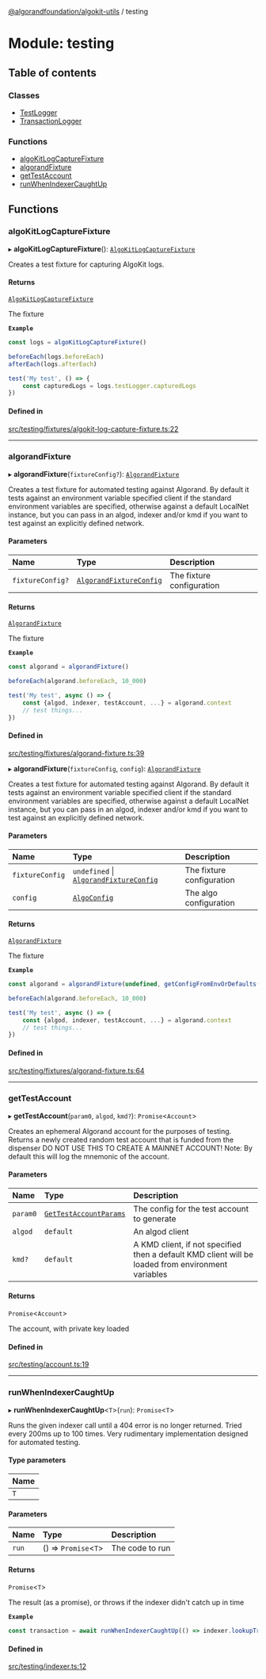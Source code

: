 [@algorandfoundation/algokit-utils](../README.md) / testing

# Module: testing

## Table of contents

### Classes

- [TestLogger](../classes/testing.TestLogger.md)
- [TransactionLogger](../classes/testing.TransactionLogger.md)

### Functions

- [algoKitLogCaptureFixture](testing.md#algokitlogcapturefixture)
- [algorandFixture](testing.md#algorandfixture)
- [getTestAccount](testing.md#gettestaccount)
- [runWhenIndexerCaughtUp](testing.md#runwhenindexercaughtup)

## Functions

### algoKitLogCaptureFixture

▸ **algoKitLogCaptureFixture**(): [`AlgoKitLogCaptureFixture`](../interfaces/types_testing.AlgoKitLogCaptureFixture.md)

Creates a test fixture for capturing AlgoKit logs.

#### Returns

[`AlgoKitLogCaptureFixture`](../interfaces/types_testing.AlgoKitLogCaptureFixture.md)

The fixture

**`Example`**

```typescript
const logs = algoKitLogCaptureFixture()

beforeEach(logs.beforeEach)
afterEach(logs.afterEach)

test('My test', () => {
    const capturedLogs = logs.testLogger.capturedLogs
})
```

#### Defined in

[src/testing/fixtures/algokit-log-capture-fixture.ts:22](https://github.com/algorandfoundation/algokit-utils-ts/blob/main/src/testing/fixtures/algokit-log-capture-fixture.ts#L22)

___

### algorandFixture

▸ **algorandFixture**(`fixtureConfig?`): [`AlgorandFixture`](../interfaces/types_testing.AlgorandFixture.md)

Creates a test fixture for automated testing against Algorand.
By default it tests against an environment variable specified client
 if the standard environment variables are specified, otherwise against
 a default LocalNet instance, but you can pass in an algod, indexer
 and/or kmd if you want to test against an explicitly defined network.

#### Parameters

| Name | Type | Description |
| :------ | :------ | :------ |
| `fixtureConfig?` | [`AlgorandFixtureConfig`](../interfaces/types_testing.AlgorandFixtureConfig.md) | The fixture configuration |

#### Returns

[`AlgorandFixture`](../interfaces/types_testing.AlgorandFixture.md)

The fixture

**`Example`**

```typescript
const algorand = algorandFixture()

beforeEach(algorand.beforeEach, 10_000)

test('My test', async () => {
    const {algod, indexer, testAccount, ...} = algorand.context
    // test things...
})
```

#### Defined in

[src/testing/fixtures/algorand-fixture.ts:39](https://github.com/algorandfoundation/algokit-utils-ts/blob/main/src/testing/fixtures/algorand-fixture.ts#L39)

▸ **algorandFixture**(`fixtureConfig`, `config`): [`AlgorandFixture`](../interfaces/types_testing.AlgorandFixture.md)

Creates a test fixture for automated testing against Algorand.
By default it tests against an environment variable specified client
 if the standard environment variables are specified, otherwise against
 a default LocalNet instance, but you can pass in an algod, indexer
 and/or kmd if you want to test against an explicitly defined network.

#### Parameters

| Name | Type | Description |
| :------ | :------ | :------ |
| `fixtureConfig` | `undefined` \| [`AlgorandFixtureConfig`](../interfaces/types_testing.AlgorandFixtureConfig.md) | The fixture configuration |
| `config` | [`AlgoConfig`](../interfaces/types_network_client.AlgoConfig.md) | The algo configuration |

#### Returns

[`AlgorandFixture`](../interfaces/types_testing.AlgorandFixture.md)

The fixture

**`Example`**

```typescript
const algorand = algorandFixture(undefined, getConfigFromEnvOrDefaults())

beforeEach(algorand.beforeEach, 10_000)

test('My test', async () => {
    const {algod, indexer, testAccount, ...} = algorand.context
    // test things...
})
```

#### Defined in

[src/testing/fixtures/algorand-fixture.ts:64](https://github.com/algorandfoundation/algokit-utils-ts/blob/main/src/testing/fixtures/algorand-fixture.ts#L64)

___

### getTestAccount

▸ **getTestAccount**(`param0`, `algod`, `kmd?`): `Promise`\<`Account`\>

Creates an ephemeral Algorand account for the purposes of testing.
Returns a newly created random test account that is funded from the dispenser
DO NOT USE THIS TO CREATE A MAINNET ACCOUNT!
Note: By default this will log the mnemonic of the account.

#### Parameters

| Name | Type | Description |
| :------ | :------ | :------ |
| `param0` | [`GetTestAccountParams`](../interfaces/types_testing.GetTestAccountParams.md) | The config for the test account to generate |
| `algod` | `default` | An algod client |
| `kmd?` | `default` | A KMD client, if not specified then a default KMD client will be loaded from environment variables |

#### Returns

`Promise`\<`Account`\>

The account, with private key loaded

#### Defined in

[src/testing/account.ts:19](https://github.com/algorandfoundation/algokit-utils-ts/blob/main/src/testing/account.ts#L19)

___

### runWhenIndexerCaughtUp

▸ **runWhenIndexerCaughtUp**\<`T`\>(`run`): `Promise`\<`T`\>

Runs the given indexer call until a 404 error is no longer returned.
Tried every 200ms up to 100 times.
Very rudimentary implementation designed for automated testing.

#### Type parameters

| Name |
| :------ |
| `T` |

#### Parameters

| Name | Type | Description |
| :------ | :------ | :------ |
| `run` | () => `Promise`\<`T`\> | The code to run |

#### Returns

`Promise`\<`T`\>

The result (as a promise), or throws if the indexer didn't catch up in time

**`Example`**

```typescript
const transaction = await runWhenIndexerCaughtUp(() => indexer.lookupTransactionByID(txnId).do())
```

#### Defined in

[src/testing/indexer.ts:12](https://github.com/algorandfoundation/algokit-utils-ts/blob/main/src/testing/indexer.ts#L12)
